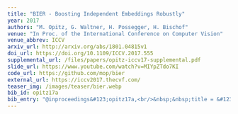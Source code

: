```yaml
---
title: "BIER - Boosting Independent Embeddings Robustly"
year: 2017
authors: "M. Opitz, G. Waltner, H. Possegger, H. Bischof"
venue: "In Proc. of the International Conference on Computer Vision"
venue_abbrev: ICCV
arxiv_url: http://arxiv.org/abs/1801.04815v1
doi_url: https://doi.org/10.1109/ICCV.2017.555
supplemental_url: /files/papers/opitz-iccv17-supplemental.pdf
slide_url: https://www.youtube.com/watch?v=MIYpZTdo7KI
code_url: https://github.com/mop/bier
external_url: https://iccv2017.thecvf.com/
teaser_img: /images/teaser/bier.webp
bib_id: opitz17a
bib_entry: "@inproceedings&#123;opitz17a,<br/>&nbsp;&nbsp;title = &#123;BIER - Boosting Independent Embeddings Robustly&#125;,<br/>&nbsp;&nbsp;author = &#123;M. Opitz and G. Waltner and H. Possegger and H. Bischof&#125;,<br/>&nbsp;&nbsp;booktitle = &#123;Proc. of the International Conference on Computer Vision (ICCV)&#125;,<br/>&nbsp;&nbsp;year = &#123;2017&#125;<br/>&#125;"
---
```

